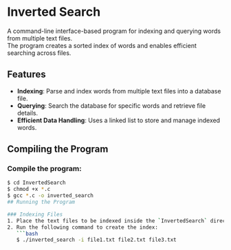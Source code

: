 # Inverted Search

A command-line interface-based program for indexing and querying words from multiple text files.  
The program creates a sorted index of words and enables efficient searching across files.

## Features
- **Indexing**: Parse and index words from multiple text files into a database file.
- **Querying**: Search the database for specific words and retrieve file details.
- **Efficient Data Handling**: Uses a linked list to store and manage indexed words.

## Compiling the Program

### Compile the program:
```bash
$ cd InvertedSearch
$ chmod +x *.c
$ gcc *.c -o inverted_search
## Running the Program

### Indexing Files
1. Place the text files to be indexed inside the `InvertedSearch` directory.
2. Run the following command to create the index:
   ```bash
   $ ./inverted_search -i file1.txt file2.txt file3.txt
